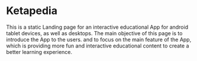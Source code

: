 # Ketapedia

This is a static Landing page for an interactive educational App for android tablet devices, as well as desktops. 
The main objective of this page is to introduce the App to the users. and to focus on the main feature of the App, which is providing more fun and interactive educational content to create a better learning experience.  
